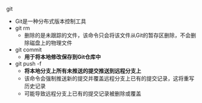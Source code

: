 git
- Git是一种分布式版本控制工具
- git rm 
    - 删除的是未跟踪的文件，该命令只会将该文件从Git的暂存区删除，不会删除磁盘上的物理文件
- git commit
    - **用于将本地修改保存到Git仓库中**
- git push -f
    - **将本地分支上所有未推送的提交推送到远程分支上**
    - 该命令会强制推送新的提交并覆盖远程分支上已有的提交记录，这将重写历史记录
    - 可能导致远程分支上已有的提交记录被删除或覆盖


